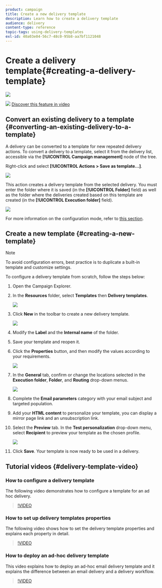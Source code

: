 ```yaml
---
product: campaign
title: Create a new delivery template
description: Learn how to create a delivery template
audience: delivery
content-type: reference
topic-tags: using-delivery-templates
exl-id: 40a03e04-56c7-48c0-95b8-aa7bf1121048
---
```

# Create a delivery template{#creating-a-delivery-template}

![](../../assets/common.svg)

![](assets/do-not-localize/how-to-video.png) [Discover this feature in video](#delivery-template-video)

## Convert an existing delivery to a template {#converting-an-existing-delivery-to-a-template}

A delivery can be converted to a template for new repeated delivery actions. To convert a delivery to a template, select it from the delivery list, accessible via the **[!UICONTROL Campaign management]** node of the tree.

Right-click and select **[!UICONTROL Actions > Save as template...]**.

![](assets/s_ncs_user_campaign_save_as_scenario.png)

This action creates a delivery template from the selected delivery. You must enter the folder where it is saved (in the **[!UICONTROL Folder]** field) as well as the folder where the deliveries created based on this template are created (in the **[!UICONTROL Execution folder]** field).

![](assets/s_ncs_user_campaign_save_as_scenario_a.png)

For more information on the configuration mode, refer to [this section](creating-a-delivery-from-a-template.md#linking-the-template-to-a-delivery).

## Create a new template {#creating-a-new-template}

>[!NOTE]
>
>To avoid configuration errors, best practice is to duplicate a built-in template and customize settings.

To configure a delivery template from scratch, follow the steps below:

1. Open the Campaign Explorer.
1. In the **Resources** folder, select **Templates** then **Delivery templates**.

   ![](assets/delivery_template_1.png)

1. Click **New** in the toolbar to create a new delivery template.

   ![](assets/delivery_template_2.png)

1. Modify the **Label** and the **Internal name** of the folder.
1. Save your template and reopen it.
1. Click the **Properties** button, and then modify the values according to your requirements.

   ![](assets/delivery_template_3.png)

1. In the **General** tab, confirm or change the locations selected in the **Execution folder**, **Folder**, and **Routing** drop-down menus.

   ![](assets/delivery_template_4.png)

1. Complete the **Email parameters** category with your email subject and targeted population.
1. Add your **HTML content** to personalize your template, you can display a mirror page link and an unsubscription link.
1. Select the **Preview** tab. In the **Test personalization** drop-down menu, select **Recipient** to preview your template as the chosen profile.

   ![](assets/delivery_template_5.png)

1. Click **Save**. Your template is now ready to be used in a delivery.


## Tutorial videos {#delivery-template-video}

### How to configure a delivery template 

The following video demonstrates how to configure a template for an ad hoc delivery.

>[!VIDEO](https://video.tv.adobe.com/v/24066?quality=12)

### How to set up delivery templates properties

The following video shows how to set the delivery template properties and explains each property in detail.

>[!VIDEO](https://video.tv.adobe.com/v/24067?quality=12)

### How to deploy an ad-hoc delivery template

This video explains how to deploy an ad-hoc email delivery template and it explains the difference between an email delivery and a delivery workflow.

>[!VIDEO](https://video.tv.adobe.com/v/24065?quality=12)
